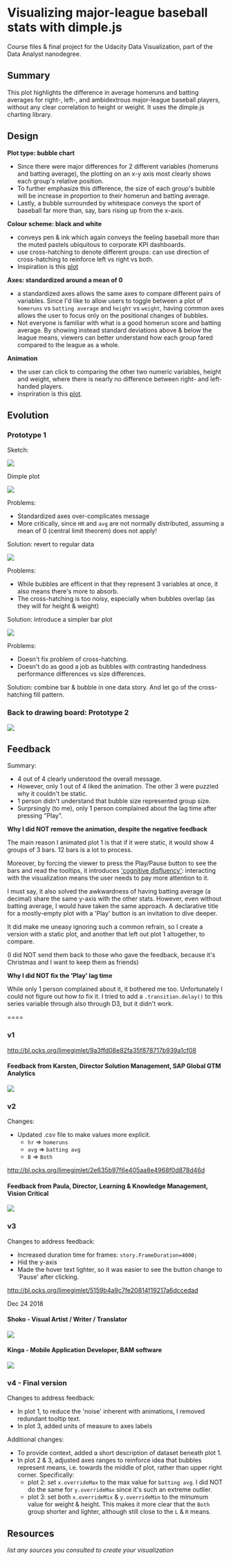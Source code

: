 # Visualizing major-league baseball stats with dimple.js

Course files & final project for the Udacity Data Visualization, part of the Data Analyst nanodegree.

## Summary

This plot highlights the difference in average homeruns and batting averages for right-, left-, and ambidextrous major-league baseball players, without any clear correlation to height or weight. It uses the dimple.js charting library.

## Design

**Plot type: bubble chart** 
* Since there were major differences for 2 different variables (homeruns and batting average), the plotting on an x-y axis most clearly shows each group's relative position. 
* To further emphasize this difference, the size of each group's bubble will be increase in proportion to their homerun and batting average.
* Lastly, a bubble surrounded by whitespace conveys the sport of baseball far more than, say, bars rising up from the x-axis.

**Colour scheme: black and white**
* conveys pen & ink which again conveys the feeling baseball more than the muted pastels ubiquitous to corporate KPI dashboards.
* use cross-hatching to denote different groups: can use direction of cross-hatching to reinforce left vs right vs both.
* Inspiration is this [plot](http://dimplejs.org/advanced_examples_viewer.html?id=advanced_bars_sketchy)

**Axes: standardized around a mean of 0**
* a standardized axes allows the same axes to compare different pairs of variables. Since I'd like to allow users to toggle between a plot of `homeruns` vs `batting average` and `height` vs `weight`, having common axes allows the user to focus only on the positional changes of bubbles.
* Not everyone is familiar with what is a good homerun score and batting average. By showing instead standard deviations above & below the league means, viewers can better understand how each group fared compared to the league as a whole.

**Animation**
* the user can click to comparing the other two numeric variables, height and weight, where there is nearly no difference between right- and left-handed players. 
* inspriration is this [plot](http://dimplejs.org/advanced_examples_viewer.html?id=advanced_storyboard_control). 

## Evolution

### Prototype 1

Sketch:

![](https://github.com/limegimlet/data_viz/blob/dev/final_project/images/proto1_sketch.png)

Dimple plot

![](https://github.com/limegimlet/data_viz/blob/dev/final_project/images/proto1_a.png)

Problems: 

* Standardized axes over-complicates message
* More critically, since `HR` and `avg` are not normally distributed, assuming a mean of 0 (central limit theorem) does not apply!

Solution: revert to regular data

![](https://github.com/limegimlet/data_viz/blob/dev/final_project/images/proto1_b.png)

Problems:
* While bubbles are efficent in that they represent 3 variables at once, it also means there's more to absorb.
* The cross-hatching is too noisy, especially when bubbles overlap (as they will for height & weight)

Solution: introduce a simpler bar plot

![](https://github.com/limegimlet/data_viz/blob/dev/final_project/images/proto1_c.png)

Problems: 
* Doesn't fix problem of cross-hatching.
* Doesn't do as good a job as bubbles with contrasting handedness performance differences vs size differences.

Solution: combine bar & bubble in one data story. And let go of the cross-hatching fill pattern.

### Back to drawing board: Prototype 2

![](https://github.com/limegimlet/data_viz/blob/dev/final_project/images/proto2_sketch.png)


## Feedback

Summary: 
* 4 out of 4 clearly understood the overall message. 
* However, only 1 out of 4 liked the animation. The other 3 were puzzled why it couldn't be static.
* 1 person didn't understand that bubble size represented group size. 
* Surprsingly (to me), only 1 person complained about the lag time after pressing "Play".

**Why I did NOT remove the animation, despite the negative feedback**

The main reason I animated plot 1 is that if it were static, it would show 4 groups of 3 bars. 12 bars is a lot to process.

Moreover, by forcing the viewer to press the Play/Pause button to see the bars and read the tooltips, it introduces ['cognitive disfluency'](https://blogs.allari.com/are-dashboards-and-visualization-too-good): interacting with the visualization means the user needs to pay more attention to it. 

I must say, it also solved the awkwardness of having batting average (a decimal) share the same y-axis with the other stats. However, even without batting average, I would have taken the same approach. A declarative title for a mostly-empty plot with a 'Play' button is an invitation to dive deeper.

It did make me uneasy ignoring such a common refrain, so I create a version with a static plot, and another that left out plot 1 altogether, to compare. 

(I did NOT send them back to those who gave the feedback, because it's Christmas and I want to keep them as friends)


**Why I did NOT fix the 'Play' lag time**

While only 1 person complained about it, it bothered me too. Unfortunately I could not figure out how to fix it. I tried to add a `.transition.delay()` to this series variable through also through D3, but it didn't work.

====

### v1

http://bl.ocks.org/limegimlet/9a3ffd08e82fa35f878717b939a1cf08

#### Feedback from Karsten, Director Solution Management, SAP Global GTM Analytics

![](https://github.com/limegimlet/data_viz/blob/dev/final_project/feedback/feedback_karsten_dec20.png)

### v2

Changes:

* Updated .csv file to make values more explicit.
  * `hr` => `homeruns`
  * `avg` => `batting avg`
  * `B` => `Both`

http://bl.ocks.org/limegimlet/2e635b97f6e405aa8e4968f0d878d46d

#### Feedback from Paula, Director, Learning & Knowledge Management, Vision Critical

![](https://github.com/limegimlet/data_viz/blob/dev/final_project/feedback/feedback_paula_dec21.png)

### v3

Changes to address feedback:
* Increased duration time for frames: `story.FrameDuration=4000;`
* Hid the y-axis
* Made the hover text lighter, so it was easier to see the button change to 'Pause' after clicking.

http://bl.ocks.org/limegimlet/5159b4a9c7fe20814f19217a6dccedad

Dec 24 2018

#### Shoko - Visual Artist / Writer / Translator
![](https://github.com/limegimlet/data_viz/blob/dev/final_project/feedback/feedback_shoko_dec24.png)

#### Kinga - Mobile Application Developer, BAM software
![](https://github.com/limegimlet/data_viz/blob/dev/final_project/feedback/feedback_kinga_dec24.png)

### v4 - Final version
Changes to address feedback:
* In plot 1, to reduce the 'noise' inherent with animations, I removed redundant tooltip text.
* In plot 3, added units of measure to axes labels

Additional changes:
* To provide context, added a short description of dataset beneath plot 1.
* In plot 2 & 3, adjusted axes ranges to reinforce idea that bubbles represent means, i.e. towards the middle of plot, rather than upper right corner. Specifically:
   * plot 2: set `x.overrideMax` to the max value for `batting avg`. I did NOT do the same for `y.overrideMax` since it's such an extreme outlier.
   * plot 3: set both `x.overrideMix` & `y.overrideMin` to the minumum value for weight & height. This makes it more clear that the `Both` group shorter and lighter, although still close to the `L` & `R` means.
  
## Resources

_list any sources you consulted to create your visualization_


